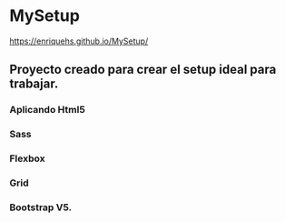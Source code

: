 # MySetup
https://enriquehs.github.io/MySetup/

## Proyecto creado para crear el setup ideal para trabajar.
### Aplicando Html5 
### Sass 
### Flexbox 
### Grid 
### Bootstrap V5.

